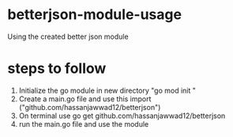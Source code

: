 # betterjson-module-usage
Using the created better json module

# steps to follow 
<ol>
  <li>Initialize the go module in new directory "go mod init <your-module-name>"</li>
    <li>Create a main.go file and use this import 
("github.com/hassanjawwad12/betterjson")</li>
    <li>On terminal use go get github.com/hassanjawwad12/betterjson </li>
    <li>run the main.go file and use the module</li>
</ol>
